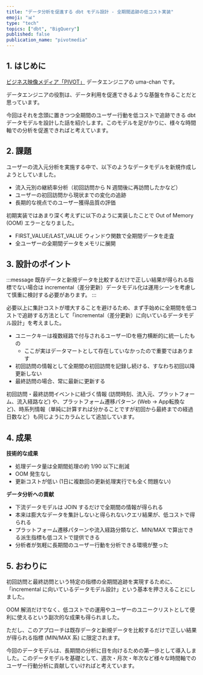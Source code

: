 ```yaml
---
title: "データ分析を促進する dbt モデル設計 - 全期間追跡の低コスト実装"
emoji: "📊"
type: "tech"
topics: ["dbt", "BigQuery"]
published: false
publication_name: "pivotmedia"
---
```


## 1. はじめに

[ビジネス映像メディア「PIVOT」](https://pivotmedia.co.jp/app) データエンジニアの uma-chan です。

データエンジニアの役割は、データ利用を促進できるような基盤を作ることだと思っています。

今回はそれを念頭に置きつつ全期間のユーザー行動を低コストで追跡できる dbt データモデルを設計した話を紹介します。このモデルを足がかりに、様々な時間軸での分析を促進できればと考えています。

## 2. 課題

ユーザーの流入元分析を実施する中で、以下のようなデータモデルを新規作成しようとしていました。

- 流入元別の継続率分析（初回訪問から N 週間後に再訪問したかなど）
- ユーザーの初回訪問から現状までの変化の追跡
- 長期的な視点でのユーザー獲得品質の評価

初期実装ではあまり深く考えずに以下のように実装したことで Out of Memory (OOM) エラーとなりました。

- FIRST_VALUE/LAST_VALUE ウィンドウ関数で全期間データを走査
- 全ユーザーの全期間データをメモリに展開

## 3. 設計のポイント

:::message
既存データと新規データを比較するだけで正しい結果が得られる指標でない場合は incremental（差分更新）データモデル化は運用シーンを考慮して慎重に検討する必要があります。
:::

必要以上に集計コストが増大することを避けるため、まず手始めに全期間を低コストで追跡する方法として「incremental（差分更新）に向いているデータモデル設計」を考えました。

- ユニークキーは複数経路で付与されるユーザーIDを極力横断的に統一したもの
    - ここが実はデータマートとして存在していなかったので重要ではあります
- 初回訪問の情報として全期間の初回訪問を記録し続ける、すなわち初回以降更新しない
- 最終訪問の場合、常に最新に更新する

初回訪問・最終訪問イベントに紐づく情報 (訪問時刻、流入元、プラットフォーム、流入経路など) や、プラットフォーム遷移パターン (Web → App転換など)、時系列情報（単純に計算すれば分かることですが初回から最終までの経過日数など）も同じようにカラムとして追加しています。

## 4. 成果

**技術的な成果**

- 処理データ量は全期間処理の約 1/90 以下に削減
- OOM 発生なし
- 更新コストが低い (1日に複数回の更新処理実行でも全く問題ない)

**データ分析への貢献**

- 下流データモデルは JOIN するだけで全期間の情報が得られる
- 本来は膨大なデータを集計しないと得られないクエリ結果が、低コストで得られる
- プラットフォーム遷移パターンや流入経路分類など、MIN/MAX で算出できる派生指標も低コストで提供できる
- 分析者が気軽に長期間のユーザー行動を分析できる環境が整った

## 5. おわりに

初回訪問と最終訪問という特定の指標の全期間追跡を実現するために、「incremental に向いているデータモデル設計」という基本を押さえることにしました。

OOM 解消だけでなく、低コストでの運用やユーザーのユニークリストとして便利に使えるという副次的な成果も得られました。

ただし、このアプローチは既存データと新規データを比較するだけで正しい結果が得られる指標 (MIN/MAX 系) に限定されます。

今回のデータモデルは、長期間の分析に目を向けるための第一歩として導入しました。このデータモデルを基礎として、週次・月次・年次など様々な時間軸でのユーザー行動分析に貢献していければと考えています。
